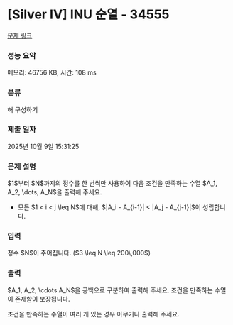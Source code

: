 # [Silver IV] INU 순열 - 34555 

[문제 링크](https://www.acmicpc.net/problem/34555) 

### 성능 요약

메모리: 46756 KB, 시간: 108 ms

### 분류

해 구성하기

### 제출 일자

2025년 10월 9일 15:31:25

### 문제 설명

<p>$1$부터 $N$까지의 정수를 한 번씩만 사용하여 다음 조건을 만족하는 수열 $A_1, A_2, \dots, A_N$을 출력해 주세요.</p>

<ul>
<li>모든 $1 < i < j \leq N$에 대해, $|A_i - A_{i-1}| < |A_j - A_{j-1}|$이 성립합니다.</li>
</ul>

### 입력 

 <p>정수 $N$이 주어집니다. ($3 \leq N \leq 200\,000$)</p>

### 출력 

 <p>$A_1, A_2, \cdots A_N$을 공백으로 구분하여 출력해 주세요. 조건을 만족하는 수열이 존재함이 보장됩니다.</p>

<p>조건을 만족하는 수열이 여러 개 있는 경우 아무거나 출력해 주세요.</p>

